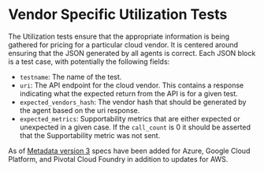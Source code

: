 # Vendor Specific Utilization Tests

The Utilization tests ensure that the appropriate information is being gathered for pricing for a particular cloud vendor. It is centered around ensuring that the JSON generated by all agents is correct. Each JSON block is a test case, with potentially the following fields:

  - `testname`: The name of the test.
  - `uri`: The API endpoint for the cloud vendor. This contains a response indicating what the expected return from the API is for a given test. 
  - `expected_vendors_hash`: The vendor hash that should be generated by the agent based on the uri response.
  - `expected_metrics`: Supportability metrics that are either expected or unexpected in a given case. If the `call_count` is 0 it should be asserted that the Supportability metric was not sent.

As of [Metadata version 3](https://source.datanerd.us/agents/agent-specs/blob/c78cddeaa5fa23dce892b8c6da95b9f900636c35/Utilization.md) specs have been added for Azure, Google Cloud Platform, and Pivotal Cloud Foundry in addition to updates for AWS.
